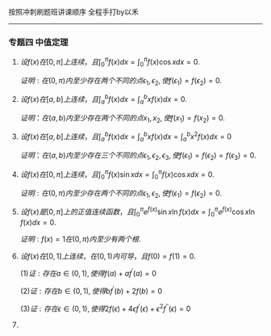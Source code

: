 按照冲刺刷题班讲课顺序 全程手打by以禾

****

### 专题四 中值定理

1. $设f(x)在[0, \pi]上连续，且\int_0^\pi f(x)dx = \int_0^\pi f(x)\cos xdx = 0.$

   $证明:在(0, \pi)内至少存在两个不同的点\epsilon_1,\epsilon_2, 使f(\epsilon_1) = f(\epsilon_2) = 0.$





































2. $设f(x)在[a, b]上连续，且\int_a^b f(x)dx = \int_a^bxf(x)dx = 0.$

   $证明：在(a, b)内至少存在两个不同的点x_1, x_2, 使f(x_1) = f(x_2) = 0.$



































3. $设f(x)在[a, b]上连续，且\int_a^bf(x)dx = \int_a^bxf(x)dx = \int_a^bx^2f(x)dx= 0$

   $证明：在(a,b)内至少存在三个不同的点\epsilon_1,\epsilon_2,\epsilon_3,使f(\epsilon_1) = f(\epsilon_2) = f(\epsilon_3) = 0.$









































4. $设f(x)在[0, \pi]上连续，且\int_0^\pi f(x)\sin{x}dx = \int_0^\pi f(x)\cos xdx = 0.$

   $证明:在(0, \pi)内至少存在两个不同的点\epsilon_1,\epsilon_2, 使f(\epsilon_1) = f(\epsilon_2) = 0.$









































5. $设f(x)是[0, \pi]上的正值连续函数，且\int_0^\pi e^{f(x)}\sin x\ln f(x)dx = \int_0^\pi e^{f(x)}\cos x \ln f(x)dx = 0.$

   $证明:f(x) = 1在(0,\pi)内至少有两个根.$









































6. $设f(x)在[0,1]上连续，在(0,1)内可导，且f(0)=f(1)=0.$

   $(1)证:存在a\in(0,1),使得f(a)+af^{'}(a)=0$

   $(2)证:存在b\in(0,1),使得bf^{'}(b)+2f(b)=0$

   $(3)证:存在\epsilon\in(0,1),使得2f(\epsilon) + 4\epsilon f^{'}(\epsilon)+\epsilon^2f^{''}(\epsilon)=0$



































7. 

